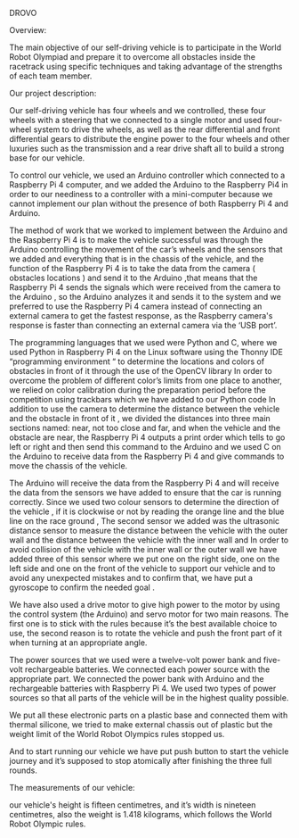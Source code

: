 ﻿DROVO

Overview:

The main objective of our self-driving vehicle is to participate in the World Robot Olympiad and prepare it to overcome all obstacles inside the racetrack using specific techniques and taking advantage of the strengths of each team member.

Our project description:

Our self-driving vehicle has four wheels and we controlled,  these four wheels with a steering that we connected to a single motor and used four-wheel system to drive the wheels, as well as the rear differential and front differential gears to distribute the engine power to the four wheels and other luxuries such as the transmission and a rear drive shaft all to build a strong base for our vehicle.

To control our vehicle, we used an Arduino controller which connected to a Raspberry Pi 4 computer, and we added the Arduino to the Raspberry Pi4 in order to our neediness to a controller with a mini-computer because we cannot implement our plan without the presence of both Raspberry Pi 4 and Arduino.

The method of work that we worked to implement between the Arduino and the Raspberry Pi 4 is to make the vehicle  successful was through the Arduino controlling the movement of the car’s wheels and the sensors that we added and everything that is in the chassis of the vehicle, and the function of the Raspberry Pi 4 is to take the data from the camera ( obstacles locations ) and send it to the Arduino ,that means that  the  Raspberry Pi 4 sends the signals which were received from the camera to the Arduino , so the Arduino analyzes it and sends it to the system  and we preferred to use the Raspberry Pi 4 camera instead of connecting an external camera to get the fastest response, as the Raspberry camera's response is faster than connecting an external camera via the ‘USB port’.


The programming languages that we used were Python and C, where we used Python in Raspberry Pi 4 on the Linux software using the Thonny IDE “programming environment “ to determine the locations and colors of obstacles in front of it through the use of the OpenCV library In order to overcome the problem of different color’s limits from one place to another, we relied on color calibration during the preparation period before the competition using trackbars which we have added to our Python code In addition to use the camera to determine the distance between the vehicle and the obstacle in front of it , we divided the distances into three main sections named: near, not too close and far, and when the vehicle and the obstacle are near, the Raspberry Pi 4 outputs a print order which tells to go left or right and then send this command to the Arduino and we used C on the Arduino to receive data from the Raspberry Pi 4 and give commands to move the chassis of the vehicle.                                                                                                              

The Arduino will receive the data from the Raspberry Pi 4 and will receive the data from the sensors we have added to ensure that the car is running correctly.  Since we used two colour sensors to determine the direction of the vehicle ,  if it is clockwise or not by reading the orange line and the blue line on the race ground , The second sensor we added was the ultrasonic distance sensor to measure the distance between the vehicle with the outer wall and the distance between the vehicle with the inner wall and In order to avoid collision of the vehicle with the inner wall or the outer wall we have added three of this sensor where we put one on the right side, one on the left side and one on the front of the vehicle to support our vehicle and to avoid any unexpected mistakes and to confirm that, we have put a gyroscope to confirm the needed goal  .                                                                                                        

We have also used a drive motor to give high power to the motor by using the control system (the Arduino) and servo motor for two main reasons. The first one is to stick with the rules because it’s the best available choice to use, the second reason is to rotate the vehicle and push the front part of it when turning at an appropriate angle.                                                                      


The power sources that we used were a twelve-volt power bank and five-volt rechargeable batteries. We connected each power source with the appropriate part. We connected the power bank with Arduino and the rechargeable batteries with Raspberry Pi 4. We used two types of power sources so that all parts of the vehicle will be in the highest quality possible.                                

We put all these electronic parts on a plastic base and connected them with thermal silicone, we tried to make external chassis out of plastic but the weight limit of the World Robot Olympics rules stopped us.

And to start running our vehicle we have put push button to start the vehicle journey and it’s supposed to stop atomically after finishing the three full rounds.                                                                                                                                                                                                 



The measurements of our vehicle:

our vehicle's height is fifteen centimetres, and it’s width is nineteen centimetres, also the weight is 1.418 kilograms, which follows the World Robot Olympic rules.                                                                                                




